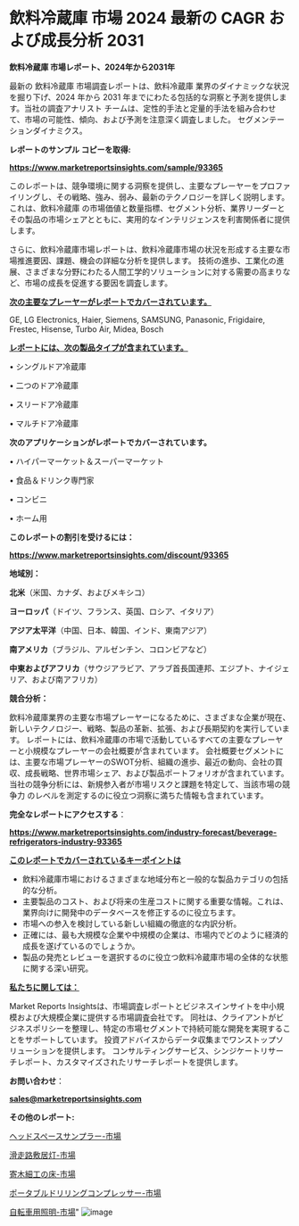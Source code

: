 # 飲料冷蔵庫 市場 2024 最新の CAGR および成長分析 2031

<strong>飲料冷蔵庫 市場レポート、2024年から2031年</strong>

最新の 飲料冷蔵庫 市場調査レポートは、飲料冷蔵庫 業界のダイナミックな状況を掘り下げ、2024 年から 2031 年までにわたる包括的な洞察と予測を提供します。当社の調査アナリスト チームは、定性的手法と定量的手法を組み合わせて、市場の可能性、傾向、および予測を注意深く調査しました。 セグメンテーションダイナミクス。



<strong>レポートのサンプル コピーを取得:</strong> <a href=https://www.marketreportsinsights.com/sample/93365>

<strong><u>https://www.marketreportsinsights.com/sample/93365</u></strong></a>

このレポートは、競争環境に関する洞察を提供し、主要なプレーヤーをプロファイリングし、その戦略、強み、弱み、最新のテクノロジーを詳しく説明します。 これは、飲料冷蔵庫 の市場価値と数量指標、セグメント分析、業界リーダーとその製品の市場シェアとともに、実用的なインテリジェンスを利害関係者に提供します。

さらに、飲料冷蔵庫市場レポートは、飲料冷蔵庫市場の状況を形成する主要な市場推進要因、課題、機会の詳細な分析を提供します。 技術の進歩、工業化の進展、さまざまな分野にわたる人間工学的ソリューションに対する需要の高まりなど、市場の成長を促進する要因を調査します。



<strong><u>次の主要なプレーヤーがレポートでカバーされています。</u></strong>

GE, LG Electronics, Haier, Siemens, SAMSUNG, Panasonic, Frigidaire, Frestec, Hisense, Turbo Air, Midea, Bosch



<strong><u><b>レポートには、次の製品タイプが含まれています。</b></u></strong>

• シングルドア冷蔵庫

• 二つのドア冷蔵庫

• スリードア冷蔵庫

• マルチドア冷蔵庫



<strong><b>次のアプリケーションがレポートでカバーされています。</b></strong>

• ハイパーマーケット＆スーパーマーケット

• 食品＆ドリンク専門家

• コンビニ

• ホーム用



<strong><b>このレポートの割引を受けるには：</b></strong><a href=https://www.marketreportsinsights.com/discount/93365>

<strong><u>https://www.marketreportsinsights.com/discount/93365</u></strong></a>



<strong>地域別：</strong>



<strong>北米</strong>（米国、カナダ、およびメキシコ）



<strong>ヨーロッパ</strong>（ドイツ、フランス、英国、ロシア、イタリア）



<strong>アジア太平洋</strong>（中国、日本、韓国、インド、東南アジア）



<strong>南アメリカ</strong>（ブラジル、アルゼンチン、コロンビアなど）



<strong>中東およびアフリカ</strong>（サウジアラビア、アラブ首長国連邦、エジプト、ナイジェリア、および南アフリカ）



<strong>競合分析：</strong>

飲料冷蔵庫業界の主要な市場プレーヤーになるために、さまざまな企業が現在、新しいテクノロジー、戦略、製品の革新、拡張、および長期契約を実行しています。 レポートには、飲料冷蔵庫の市場で活動しているすべての主要なプレーヤーと小規模なプレーヤーの会社概要が含まれています。 会社概要セグメントには、主要な市場プレーヤーのSWOT分析、組織の進歩、最近の動向、会社の買収、成長戦略、世界市場シェア、および製品ポートフォリオが含まれています。 当社の競争分析には、新規参入者が市場リスクと課題を特定して、当該市場の競争力 のレベルを測定するのに役立つ洞察に満ちた情報も含まれています。



<strong>完全なレポートにアクセスする</strong>：

<a href=https://www.marketreportsinsights.com/industry-forecast/beverage-refrigerators-industry-93365>

<strong><u>https://www.marketreportsinsights.com/industry-forecast/beverage-refrigerators-industry-93365</u></strong></a>



<strong><u><b>このレポートでカバーされているキーポイントは</b></u></strong>
<ul>
  <li>飲料冷蔵庫市場におけるさまざまな地域分布と一般的な製品カテゴリの包括的な分析。</li>
  <li>主要製品のコスト、および将来の生産コストに関する重要な情報。これは、業界向けに開発中のデータベースを修正するのに役立ちます。</li>
  <li>市場への参入を検討している新しい組織の徹底的な内訳分析。</li>
  <li>正確には、最も大規模な企業や中規模の企業は、市場内でどのように経済的成長を遂げているのでしょうか。</li>
  <li>製品の発売とレビューを選択するのに役立つ飲料冷蔵庫市場の全体的な状態に関する深い研究。</li>
</ul>


<strong><u><b>私たちに関しては：</b></u></strong>

Market Reports Insightsは、市場調査レポートとビジネスインサイトを中小規模および大規模企業に提供する市場調査会社です。 同社は、クライアントがビジネスポリシーを整理し、特定の市場セグメントで持続可能な開発を実現することをサポートしています。 投資アドバイスからデータ収集までワンストップソリューションを提供します。 コンサルティングサービス、シンジケートリサーチレポート、カスタマイズされたリサーチレポートを提供します。



<strong><b>お問い合わせ</b></strong>：

<a href=mailto:sales@marketreportsinsights.com>

<strong><u>sales@marketreportsinsights.com</u></strong></a>



<strong>その他のレポート:</strong>

<a href=https://www.linkedin.com/pulse/ヘッドスペースサンプラー-市場-2023-swot-分析と成長率-2030-nmbef/>ヘッドスペースサンプラー-市場</a>

<a href=https://www.linkedin.com/pulse/滑走路敷居灯-市場-2023-swot-分析と最新イノベーション-2030-up7mf/>滑走路敷居灯-市場</a>

<a href=https://www.linkedin.com/pulse/寄木細工の床-市場-2023-収益と成長ドライバー-2030-consumer-connection-collective-360-ugijf/>寄木細工の床-市場</a>

<a href=https://www.linkedin.com/pulse/ポータブルドリリングコンプレッサー-市場-2023-年のダイナミクスとビジネストレンド-rjsrc/>ポータブルドリリングコンプレッサー-市場</a>

<a href=https://www.linkedin.com/pulse/自転車用照明-市場-2023-新興市場-将来の動向と市場需要-2030-k5tuf/>自転車用照明-市場</a>"
![image](https://github.com/gayatriri2/Market-Trends/assets/166717496/4795d82d-8666-4445-a064-5b8e3a226c56)
